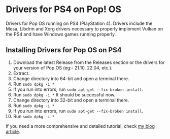 # Drivers for PS4 on Pop! OS 
Drivers for Pop OS running on PS4 (PlayStation 4). Drivers include the Mesa, Libdrm and Xorg drivers necessary to properly implement Vulkan on the PS4 and have Windows games running properly.

## Installing Drivers for Pop OS on PS4
1. Download the latest Release from the Releases section or the drivers for your version of Pop OS (eg:- 21.10, 22.04, etc.).
2. Extract.
3. Change directory into 64-bit and open a terminal there.
4. Run `sudo dpkg -i *`
5. If you run into errors, run `sudo apt-get --fix-broken install`.
6. Run `sudo dpkg -i *` It should be successful now.
7. Change directory into 32-bit and open a terminal there.
4. Run `sudo dpkg -i *`
5. If you run into errors, run `sudo apt-get --fix-broken install`.
6. Run `sudo dpkg -i *` 

If you need a more comprehensive and detailed tutorial, check [my blog article](https://ps4linux.com/make-ps4-linux-distro/#Step_4_Install_PS4_Linux_drivers_for_the_PS4_Linux_distro).
